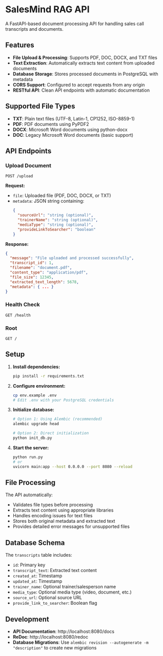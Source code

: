 # SalesMind RAG API

A FastAPI-based document processing API for handling sales call transcripts and documents.

## Features

- **File Upload & Processing**: Supports PDF, DOC, DOCX, and TXT files
- **Text Extraction**: Automatically extracts text content from uploaded documents
- **Database Storage**: Stores processed documents in PostgreSQL with metadata
- **CORS Support**: Configured to accept requests from any origin
- **RESTful API**: Clean API endpoints with automatic documentation

## Supported File Types

- **TXT**: Plain text files (UTF-8, Latin-1, CP1252, ISO-8859-1)
- **PDF**: PDF documents using PyPDF2
- **DOCX**: Microsoft Word documents using python-docx
- **DOC**: Legacy Microsoft Word documents (basic support)

## API Endpoints

### Upload Document
```
POST /upload
```

**Request:**
- `file`: Uploaded file (PDF, DOC, DOCX, or TXT)
- `metadata`: JSON string containing:
  ```json
  {
    "sourceUrl": "string (optional)",
    "trainerName": "string (optional)", 
    "mediaType": "string (optional)",
    "provideLinkToSearcher": "boolean"
  }
  ```

**Response:**
```json
{
  "message": "File uploaded and processed successfully",
  "transcript_id": 1,
  "filename": "document.pdf",
  "content_type": "application/pdf",
  "file_size": 12345,
  "extracted_text_length": 5678,
  "metadata": { ... }
}
```

### Health Check
```
GET /health
```

### Root
```
GET /
```

## Setup

1. **Install dependencies:**
   ```bash
   pip install -r requirements.txt
   ```

2. **Configure environment:**
   ```bash
   cp env.example .env
   # Edit .env with your PostgreSQL credentials
   ```

3. **Initialize database:**
   ```bash
   # Option 1: Using Alembic (recommended)
   alembic upgrade head
   
   # Option 2: Direct initialization
   python init_db.py
   ```

4. **Start the server:**
   ```bash
   python run.py
   # or
   uvicorn main:app --host 0.0.0.0 --port 8080 --reload
   ```

## File Processing

The API automatically:
- Validates file types before processing
- Extracts text content using appropriate libraries
- Handles encoding issues for text files
- Stores both original metadata and extracted text
- Provides detailed error messages for unsupported files

## Database Schema

The `transcripts` table includes:
- `id`: Primary key
- `transcript_text`: Extracted text content
- `created_at`: Timestamp
- `updated_at`: Timestamp
- `trainer_name`: Optional trainer/salesperson name
- `media_type`: Optional media type (video, document, etc.)
- `source_url`: Optional source URL
- `provide_link_to_searcher`: Boolean flag

## Development

- **API Documentation**: http://localhost:8080/docs
- **ReDoc**: http://localhost:8080/redoc
- **Database Migrations**: Use `alembic revision --autogenerate -m "description"` to create new migrations
